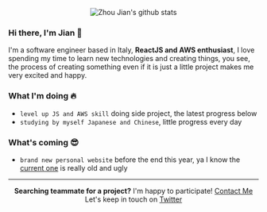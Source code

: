 <p align="center">
  <img src="https://github-readme-stats.vercel.app/api?username=zhoujian26&show_icons=true&theme=algolia&hide_title=true" alt="Zhou Jian's github stats">
</p>

### Hi there, I'm Jian 👋

I'm a software engineer based in Italy, **ReactJS and AWS enthusiast**, I love spending my time to learn new technologies and creating things, you see, the process of creating something even if it is just a little project makes me very excited and happy.

### What I'm doing 🔥

- `level up JS and AWS skill` doing side project, the latest progress below
- `studying by myself Japanese and Chinese`, little progress every day

### What's coming 😎

- `brand new personal website` before the end this year, ya I know the [current one](https://zhoujian.now.sh) is really old and ugly

<hr>  

<p align="center">
 <b>Searching teammate for a project?</b> I'm happy to participate! <a href="mailto:jian.zhou@mail.polimi.it">Contact Me</a><br>
 Let's keep in touch on <a href="https://twitter.com/ZhouJian26">Twitter</a>
</p>
 

